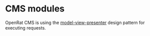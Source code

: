 # CMS modules

OpenRat CMS is using the [model-view-presenter](https://en.wikipedia.org/wiki/Model%E2%80%93view%E2%80%93presenter) design pattern for executing requests.

